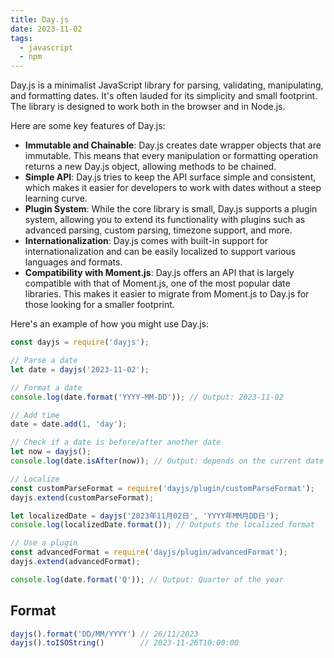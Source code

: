 ```yaml
---
title: Day.js
date: 2023-11-02
tags:
  - javascript
  - npm
---
```


Day.js is a minimalist JavaScript library for parsing, validating, manipulating, and formatting dates. It's often lauded for its simplicity and small footprint. The library is designed to work both in the browser and in Node.js.


Here are some key features of Day.js:

- **Immutable and Chainable**: Day.js creates date wrapper objects that are immutable. This means that every manipulation or formatting operation returns a new Day.js object, allowing methods to be chained.
- **Simple API**: Day.js tries to keep the API surface simple and consistent, which makes it easier for developers to work with dates without a steep learning curve.
- **Plugin System**: While the core library is small, Day.js supports a plugin system, allowing you to extend its functionality with plugins such as advanced parsing, custom parsing, timezone support, and more.
- **Internationalization**: Day.js comes with built-in support for internationalization and can be easily localized to support various languages and formats.
- **Compatibility with Moment.js**: Day.js offers an API that is largely compatible with that of Moment.js, one of the most popular date libraries. This makes it easier to migrate from Moment.js to Day.js for those looking for a smaller footprint.

Here's an example of how you might use Day.js:


```javascript
const dayjs = require('dayjs');

// Parse a date
let date = dayjs('2023-11-02');

// Format a date
console.log(date.format('YYYY-MM-DD')); // Output: 2023-11-02

// Add time
date = date.add(1, 'day');

// Check if a date is before/after another date
let now = dayjs();
console.log(date.isAfter(now)); // Output: depends on the current date and time

// Localize
const customParseFormat = require('dayjs/plugin/customParseFormat');
dayjs.extend(customParseFormat);

let localizedDate = dayjs('2023年11月02日', 'YYYY年MM月DD日');
console.log(localizedDate.format()); // Outputs the localized format

// Use a plugin
const advancedFormat = require('dayjs/plugin/advancedFormat');
dayjs.extend(advancedFormat);

console.log(date.format('Q')); // Output: Quarter of the year

```


## Format


```typescript
dayjs().format('DD/MM/YYYY') // 26/11/2023
dayjs().toISOString()        // 2023-11-26T10:00:00
```


